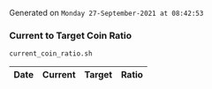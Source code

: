 Generated on `Monday 27-September-2021 at 08:42:53`

### Current to Target Coin Ratio
`current_coin_ratio.sh`

Date|Current|Target|Ratio
---|---|---|---
